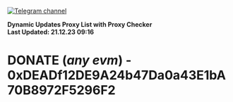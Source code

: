 [![Telegram channel](https://img.shields.io/endpoint?url=https://runkit.io/damiankrawczyk/telegram-badge/branches/master?url=https://t.me/n4z4v0d)](https://t.me/n4z4v0d) 

**Dynamic Updates Proxy List with Proxy Checker**  
**Last Updated: 21.12.23 09:16**

# DONATE (_any evm_) - 0xDEADf12DE9A24b47Da0a43E1bA70B8972F5296F2
